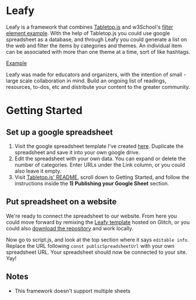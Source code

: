 # Leafy

Leafy is a framework that combines [Tabletop.js](https://github.com/jsoma/tabletop) and w3School's [filter element example](https://www.w3schools.com/howto/howto_js_filter_elements.asp). With the help of Tabletop.js you could use google spreadsheet as a database, and through Leafy you could generate a list on the web and filter the items by categories and themes. An individual item can be associated with more than one theme at a time, sort of like hashtags. 

[Example](https://leafy-template.glitch.me/)

Leafy was made for educators and organizers, with the intention of small - large scale collaboration in mind. Build an ongoing list of readings, resources, to-dos, etc and distribute your content to the greater community. 
 
# Getting Started
## Set up a google spreadsheet
1. Visit the google spreadsheet template I've created [here](https://docs.google.com/spreadsheets/d/1Q23ZnH7KHBHahFT65_9RisSu1Wk4gNOrowiprtxgE4A/edit?usp=sharing). Duplicate the spreadsheet and save it into your own google drive.
1. Edit the spreadsheet with your own data. You can expand or delete the number of categories. Enter URLs under the Link column, or you could also leave it empty. 
1. Visit [Tabletop.js' README](https://github.com/jsoma/tabletop/blob/master/README.md), scroll down to Getting Started, and follow the instructions inside the **1) Publishing your Google Sheet** section. 

## Put spreadsheet on a website

We're ready to connect the spreadsheet to our website. From here you could move forward by remixing the  [Leafy template](https://glitch.com/~leafy-template) hosted on Glitch, or  you could also [download the repository](https://github.com/xinemata/leafy/archive/master.zip) and work locally. 

Now go to script.js, and look at the top section where it says `editable info`. Replace the URL following `const publicSpreadsheetUrl` with your own spreadsheet URL. Your spreadsheet should now be connected to your site. Yay!

## Notes

- This framework doesn't support multiple sheets
